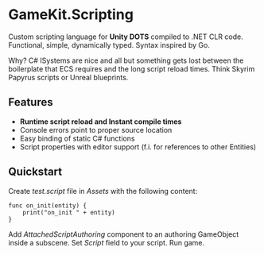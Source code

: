 # GameKit.Scripting
Custom scripting language for **Unity DOTS** compiled to .NET CLR code. Functional, simple, dynamically typed. Syntax inspired by Go.

Why? C# ISystems are nice and all but something gets lost between the boilerplate that ECS requires and the long script reload times.
Think Skyrim Papyrus scripts or Unreal blueprints.

## Features
- **Runtime script reload and Instant compile times**
- Console errors point to proper source location
- Easy binding of static C# functions
- Script properties with editor support (f.i. for references to other Entities)

## Quickstart
Create *test.script* file in *Assets* with the following content:
```
func on_init(entity) {
    print("on_init " + entity)
}
```
Add *AttachedScriptAuthoring* component to an authoring GameObject inside a subscene. Set *Script* field to your script. Run game.